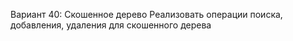
Вариант 40: Скошенное дерево
Реализовать операции поиска, добавления, удаления для скошенного дерева

